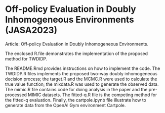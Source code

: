# Off-policy Evaluation in Doubly Inhomogeneous Environments (JASA2023)

Article: Off-policy Evaluation in Doubly Inhomogeneous Environments.

The enclosed R.file demonstrates the implementation of the proposed method for TWDIDP.

The README.Rmd provides instructions on how to implement the code. The TWDIDP.R files implements the proposed two-way doubly inhomogeneous decision process; the target.R and the MCMC.R were used to calculate the true value function; the mixdata.R was used to generate the observed data. The mimic.R file contains code for doing analysis in the paper and the pre-processed MIMIC datasets. The fitted-q.R file is the competing method for the fitted-q evaluation. Finally, the cartpole.ipynb file illustrate how to generate data from the OpenAI Gym environment Cartpole.
